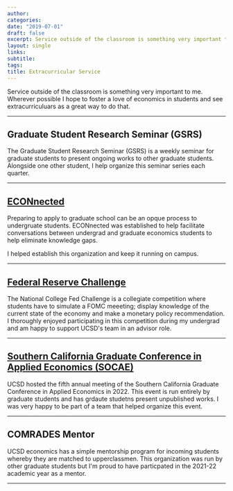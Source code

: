 ```yaml
---
author:
categories:
date: "2019-07-01"
draft: false
excerpt: Service outside of the classroom is something very important to me. Wherever possible I hope to foster a love of economics in students and see extracurriculuars as a great way to do that. 
layout: single
links:
subtitle:
tags:
title: Extracurricular Service
---
```

Service outside of the classroom is something very important to me. Wherever possible I hope to foster a love of economics in students and see extracurriculuars as a great way to do that.


---

## Graduate Student Research Seminar (GSRS)
The Graduate Student Research Seminar (GSRS) is a weekly seminar for graduate students to present ongoing works to other graduate students. Alongside one other student, I help organize this seminar series each quarter. 

---

## [ECONnected](https://economics.ucsd.edu/undergraduate-program/how-to-prepare-for-a-phd-in-econ/first-steps/talking-to-ucsdgrad.html)
Preparing to apply to graduate school can be an opque process to undergruate students. ECONnected was established to help facilitate conversations between undergrad and graduate economics students to help eliminate knowledge gaps. 

I helped establish this organization and keep it running on campus.

---

## [Federal Reserve Challenge](https://www.federalreserve.gov/aboutthefed/educational-tools/fedchallenge.htm)
The National College Fed Challenge is a collegiate competition where students have to simulate a FOMC meeeting; display knowledge of the current state of the economy and make a monetary policy recommendation. I thoroughly enjoyed participating in this competition during my undergrad and am happy to support UCSD's team in an advisor role. 

---

## [Southern California Graduate Conference in Applied Economics (SOCAE)](https://sites.google.com/view/socae)
UCSD hosted the fifth annual meeting of the Southern California Graduate Conference in Applied Economics in 2022. This event is run entirely by graduate students and has grdaute studetns present unpublished works. I was very happy to be part of a team that helped organize this event. 

---

## COMRADES Mentor
UCSD economics has a simple mentorship program for incoming students whereby they are matched to upperclassmen. This organization was run by other graduate students but I'm proud to have particpated in the 2021-22 academic year as a mentor.

---

